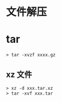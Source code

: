 # 文件解压

# tar

```shell
> tar -xvzf xxxx.gz
```



## xz 文件

```shell
> xz -d xxx.tar.xz
> tar -xvf xxx.tar
```

